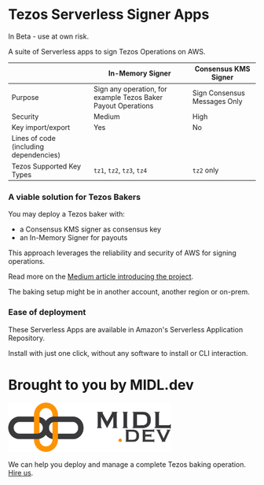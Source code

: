 # Tezos Serverless Signer Apps

In Beta - use at own risk.

A suite of Serverless apps to sign Tezos Operations on AWS.

| | In-Memory Signer | Consensus KMS Signer |
| - | - | - |
| Purpose | Sign any operation, for example Tezos Baker Payout Operations | Sign Consensus Messages Only |
| Security | Medium | High |
| Key import/export | Yes | No |
| Lines of code (including dependencies) | | |
| Tezos Supported Key Types | `tz1`, `tz2`, `tz3`, `tz4` | `tz2` only |

### A viable solution for Tezos Bakers

You may deploy a Tezos baker with:

* a Consensus KMS signer as consensus key
* an In-Memory Signer for payouts

This approach leverages the reliability and security of AWS for signing operations.

Read more on the [Medium article introducing the project](https://midl-dev.medium.com/tezos-consensus-signing-with-aws-lambda-dynamodb-and-kms-d6e1da85dc62).

The baking setup might be in another account, another region or on-prem.

### Ease of deployment

These Serverless Apps are available in Amazon's Serverless Application Repository.

Install with just one click, without any software to install or CLI interaction.

# Brought to you by MIDL.dev

<img src="midl-dev-logo.png" alt="MIDL.dev" height="100"/>

We can help you deploy and manage a complete Tezos baking operation. [Hire us](https://midl.dev/tezos).

